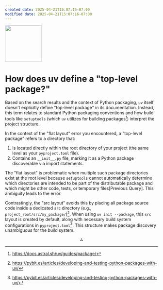 ```yaml
---
created date: 2025-04-21T15:07:16-07:00
modified date: 2025-04-21T15:07:16-07:00
---
```

<img src="https://r2cdn.perplexity.ai/pplx-full-logo-primary-dark%402x.png" class="logo" width="120"/>

# How does uv define a "top-level package?"

Based on the search results and the context of Python packaging, `uv` itself doesn't explicitly define "top-level package" in its documentation. Instead, this term relates to standard Python packaging conventions and how build tools like `setuptools` (which `uv` utilizes for building packages[^1]) interpret the project structure.

In the context of the "flat layout" error you encountered, a "top-level package" refers to a directory that:

1. Is located directly within the root directory of your project (the same level as your `pyproject.toml` file).
2. Contains an `__init__.py` file, marking it as a Python package discoverable via import statements.

The "flat layout" is problematic when multiple such package directories exist at the root level because `setuptools` cannot automatically determine which directories are intended to be part of the distributable package and which might be other code, tests, or temporary files[Previous Query]. This ambiguity leads to the error.

Contrastingly, the "src layout" avoids this by placing all package source code inside a dedicated `src` directory (e.g., `project_root/src/my_package/`)[^3]. When using `uv init --package`, this `src` layout is created by default, along with necessary build system configurations in `pyproject.toml`[^3]. This structure makes package discovery unambiguous for the build system.

<div style="text-align: center">⁂</div>

[^1]: https://docs.astral.sh/uv/guides/package/

[^2]: https://www.datacamp.com/tutorial/python-uv

[^3]: https://pybit.es/articles/developing-and-testing-python-packages-with-uv/

[^4]: https://www.saaspegasus.com/guides/uv-deep-dive/

[^5]: https://docs.astral.sh/uv/reference/cli/

[^6]: https://github.com/astral-sh/uv

[^7]: https://github.com/astral-sh/uv/issues/9703

[^8]: https://stackoverflow.com/questions/72294299/multiple-top-level-packages-discovered-in-a-flat-layout

